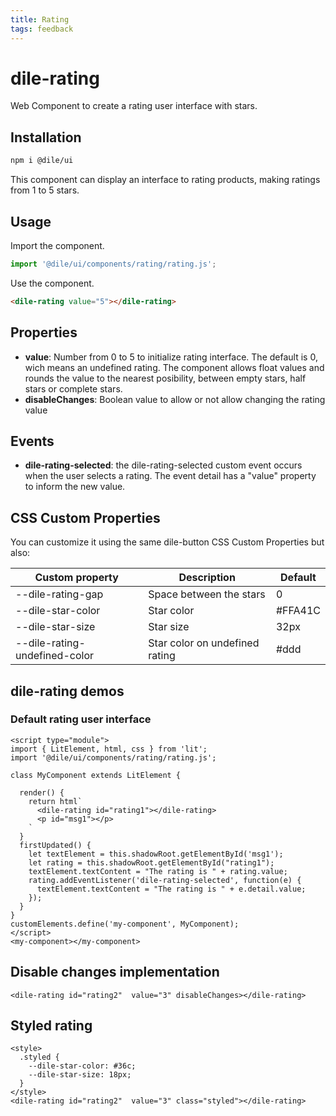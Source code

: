 ```yaml
---
title: Rating
tags: feedback
---
```


# dile-rating

Web Component to create a rating user interface with stars.

## Installation

```bash
npm i @dile/ui
```

This component can display an interface to rating products, making ratings from 1 to 5 stars.

## Usage

Import the component.

```javascript
import '@dile/ui/components/rating/rating.js';
```

Use the component.

```html
<dile-rating value="5"></dile-rating>
```

## Properties

- **value**: Number from 0 to 5 to initialize rating interface. The default is 0, wich means an undefined rating. The component allows float values and rounds the value to the nearest posibility, between empty stars, half stars or complete stars.
- **disableChanges**: Boolean value to allow or not allow changing the rating value

## Events

- **dile-rating-selected**: the dile-rating-selected custom event occurs when the user selects a rating. The event detail has a "value" property to inform the new value.

## CSS Custom Properties

You can customize it using the same dile-button CSS Custom Properties but also:

Custom property | Description | Default
----------------|-------------|---------
--dile-rating-gap | Space between the stars | 0
--dile-star-color | Star color | #FFA41C
--dile-star-size | Star size | 32px
--dile-rating-undefined-color | Star color on undefined rating | #ddd

## dile-rating demos

### Default rating user interface

```html:preview
<script type="module">
import { LitElement, html, css } from 'lit';
import '@dile/ui/components/rating/rating.js';

class MyComponent extends LitElement {

  render() {
    return html`
      <dile-rating id="rating1"></dile-rating>
      <p id="msg1"></p>
    `
  }
  firstUpdated() {
    let textElement = this.shadowRoot.getElementById('msg1');
    let rating = this.shadowRoot.getElementById("rating1");
    textElement.textContent = "The rating is " + rating.value;
    rating.addEventListener('dile-rating-selected', function(e) {
      textElement.textContent = "The rating is " + e.detail.value;
    });
  }
}
customElements.define('my-component', MyComponent);
</script>
<my-component></my-component>
```

## Disable changes implementation

```html:preview
<dile-rating id="rating2"  value="3" disableChanges></dile-rating>
```

## Styled rating

```html:preview
<style>
  .styled {
    --dile-star-color: #36c;
    --dile-star-size: 18px;
  }
</style>
<dile-rating id="rating2"  value="3" class="styled"></dile-rating>
```